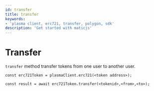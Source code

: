 ```yaml
---
id: transfer
title: transfer
keywords: 
- 'plasma client, erc721, transfer, polygon, sdk'
description: 'Get started with maticjs'
---
```


# Transfer

`transfer` method transfer tokens from one user to another user.

```
const erc721Token = plasmaClient.erc721(<token address>);

const result = await erc721Token.transfer(<tokenid>,<from>,<to>);

```
